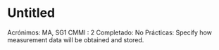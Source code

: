# Untitled

Acrónimos: MA, SG1
CMMI : 2
Completado: No
Prácticas: Specify how measurement data will be obtained and stored.